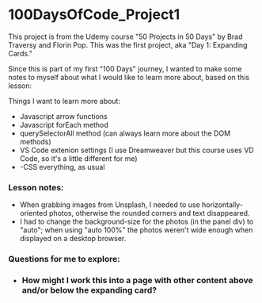 # 100DaysOfCode_Project1

This project is from the Udemy course "50 Projects in 50 Days" by Brad Traversy and Florin Pop. This was the first project, aka "Day 1: Expanding Cards." 

Since this is part of my first "100 Days" journey, I wanted to make some notes to myself about what I would like to learn more about, based on this lesson:

Things I want to learn more about:
<ul>
  <li>Javascript arrow functions</li>
  <li>Javascript forEach method</li>
  <li>querySelectorAll method (can always learn more about the DOM methods)</li>
  <li>VS Code extenion settings (I use Dreamweaver but this course uses VD Code, so it's a little different for me)</li>
  <li>-CSS everything, as usual</li>
 </ul>

<h3>Lesson notes:</h3>
<ul>
  <li>When grabbing images from Unsplash, I needed to use horizontally-oriented photos, otherwise the rounded corners and text disappeared.</li>
  <li>I had to change the background-size for the photos (in the panel div) to "auto"; when using "auto 100%" the photos weren't wide enough when displayed on a desktop browser.</li>
</ul>

<h3>Questions for me to explore:<h3>
<ul>
  <li>How might I work this into a page with other content above and/or below the expanding card?</li>
</ul>
